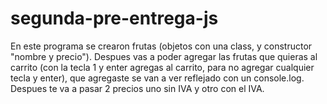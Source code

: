 # segunda-pre-entrega-js

En este programa se crearon frutas (objetos con una class, y constructor "nombre y precio").
Despues vas a poder agregar las frutas que quieras al carrito (con la tecla 1 y enter agregas al carrito, para no agregar cualquier tecla y enter), que agregaste se van a ver reflejado con un console.log. 
Despues te va a pasar 2 precios uno sin IVA y otro con el IVA. 
